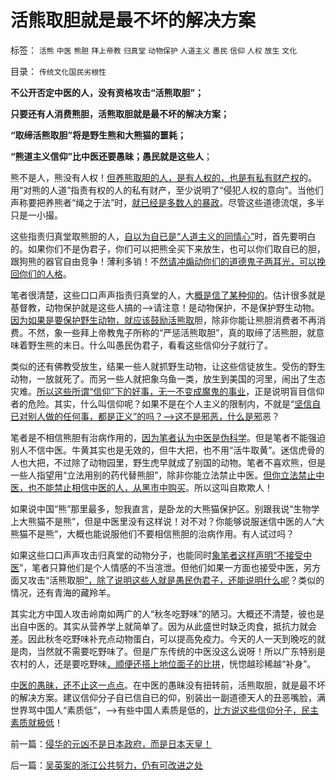 # 活熊取胆就是最不坏的解决方案

标签： `活熊` `中医` `熊胆` `拜上帝教` `归真堂` `动物保护` `人道主义` `愚民` `信仰` `人权` `放生` `文化` 

目录： `传统文化国民劣根性`

**不公开否定中医的人，没有资格攻击“活熊取胆”；**

**只要还有人消费熊胆，活熊取胆就是最不坏的解决方案；**

**“取缔活熊取胆”将是野生熊和大熊猫的噩耗；**

**“熊道主义信仰”比中医还要愚昧；愚民就是这些人**；

熊不是人，熊没有人权！[但养熊取胆的人，是有人权的，也是有私有财产权](../../../2011/1/26/人权不是人道，人道透支人权.md)的。用“对熊的人道”指责有权的人的私有财产，至少说明了“侵犯人权的意向”。当他们声称要把养熊者“绳之于法”时，[就已经是多数人的暴政](../../../2009/11/27/有侵犯人权的哲学，没有不信“人权”的“信仰”.md)。尽管这些道德流氓，多半只是一小撮。

这些指责归真堂取熊胆的人，[自以为自已是“人道主义的同情心”](../../../2012/2/15/万恶之源皆为善；侵犯人权的人道主义.md)时，首先要明白的。如果你们不是伪君子，你们可以把熊全买下来放生，也可以你们取自已的胆，跟狗熊的器官自由竞争！薄利多销！不[然请冲煽动你们的道德鬼子两耳光，可以挽回你们的人格](../../../2012/2/15/万恶之源皆为善；侵犯人权的人道主义.md)。

笔者很清楚，这些口口声声指责归真堂的人，大[概是信了某种仰的](../../../2011/5/17/人类发展从公有制走向私有制.md)。估计很多就是基督教，动物保护就是这些人搞的——>请注意！是动物保护，不是保护野生动物。[因为如果是要保护野生动物，就应该鼓励活熊取](../../../2011/7/25/保护热门野生动物的徒劳和“保护黑奴”.md)胆，除非你能让熊胆消费者不再消费。不然，象一些拜上帝教鬼子所称的“严惩活熊取胆”，真的取缔了活熊胆，就意味着野生熊的末日。什么叫愚民伪君子，看看这些信仰分子就行了。

类似的还有佛教受放生，结果一些人就抓野生动物，让这些信徒放生。受伤的野生动物，一放就死了。而另一些人就把象乌鱼一类，放生到美国的河里，闹出了生态灾难。[所以这些所谓“信仰”下的好事，无一不变成魔鬼的事业](http://blog.sina.com.cn/u/5563a64d0102dr85)，正是说明盲目信仰者的危险。其实，什么叫信仰呢？如果不是在个人主义的限制内，不就是“[坚信自已对别人做的任何事，都是正义”的吗？——>这不是邪恶，什么是邪](../../../2010/3/24/再辩人权人道之精神病不应免责.md)恶？

笔者是不相信熊胆有治病作用的，[因为笔者认为中医是伪科学](../../../2010/7/12/中医是玄学；双盲统计是医疗保险的依据.md)。但是笔者不能强迫别人不信中医。牛黄其实也是无效的，但牛大把，也不用“活牛取黄”。迷信虎骨的人也大把，不过除了动物园里，野生虎早就成了别国的动物。笔者不喜欢熊，但是一些人指望用“立法用别的药代替熊胆”，除非你能立法禁止中医。[但你立法禁止中医，也不能禁止相信中医的人，从黑市中购买](../../../2010/7/12/公共医疗就是特权医疗，请把就医选择权归还病人.md)。所以这叫自欺欺人！

如果说中国“熊”那里最多，恕我直言，是卧龙的大熊猫保护区。别跟我说“生物学上大熊猫不是熊”，但是中医里没有这样说！对不对？你能够说服迷信中医的人“大熊猫不是熊”，大概也能说服他们不要相信熊胆的治病作用。有人试过吗？

如果这些口口声声攻击归真堂的动物分子，也能同时[象笔者这样声明“不接受中医](../../../2010/7/11/癌症未必是魔；中西医都不能“治癌”.md)”，笔者只算他们是个人情感的不当渲泄。但他们如果一方面也接受中医，另方面又攻击“活熊取胆[”，除了说明这些人就是愚民伪君子，还能说明什么呢](../../../2010/7/19/生命健康是个人和家庭的财富.md)？类似的情况，还有青海的藏羚羊。

其实北方中国人攻击岭南如两广的人“秋冬吃野味”的陋习。大概还不清楚，彼也是出自中医的。其实从营养学上就简单了。因为从此盛世时缺乏肉食，抵抗力就会差。因此秋冬吃野味补充点动物蛋白，可以提高免疫力。今天的人一天到晚吃的就是肉，当然就不需要吃野味了。但是广东传统的中医没这么说呀！所以广东特别是农村的人，还是要吃野味[，顺便还搭上地位面子的比拼](../../../2011/6/27/传统中国人的高血压.md)，恍惚越珍稀越“补身”。

[中医的愚昧，还不止这一点点](../../../2010/7/11/中医不是实证科学.md)。在中医的愚昧没有扭转前，活熊取胆，就是最不坏的解决方案。建议信仰分子自已信自已的仰，别装出一副道德天人的丑恶嘴脸，满世界骂中国人“素质低”，——>有些中国人素质是低的，[比方说这些信仰分子，民主素质就极低](../../../2011/10/22/借题发挥!炒作佛山悲剧的道德分子丑态.md)[](%E5%8D%B4%E4%B8%8D%E6%98%AF%E5%88%AB%E4%BA%BA)！

前一篇：[侵华的元凶不是日本政府，而是日本天皇！](../../../2012/3/5/侵华的元凶不是日本政府，而是日本天皇！.md)

后一篇：[吴英案的浙江公共努力，仍有可改进之处](../../../2012/3/5/吴英案的浙江公共努力，仍有可改进之处.md)